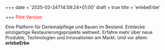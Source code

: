 +++
date = '2025-03-24T14:58:24+01:00'
draft = true
title = 'erlebeErbe'

+++
<span style="color:red">Pilot Version</span>

Eine Platform für Denkmalpflege und Bauen im Bestand. Entdecke einzigartige Restaurierungsprojekte weltweit. Erfahre mehr über neue Produkte, Technologien und Innovationen am Markt. Und vor allem: **erlebeErbe**